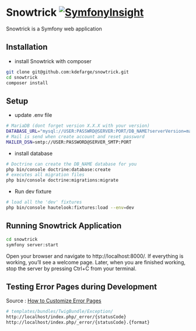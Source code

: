 # Snowtrick [![SymfonyInsight](https://insight.symfony.com/projects/c53b2a8b-160d-408c-802e-8bada2cedf44/mini.svg)](https://insight.symfony.com/projects/c53b2a8b-160d-408c-802e-8bada2cedf44)

Snowtrick is a Symfony web application

## Installation

*   install Snowtrick with composer

```bash
git clone git@github.com:kdefarge/snowtrick.git
cd snowtrick
composer install
```

## Setup

*   update .env file

```bash
# MariaDB (dont forget version X.X.X with your version)
DATABASE_URL="mysql://USER:PASSWRD@SERVER:PORT/DB_NAME?serverVersion=mariadb-X.X.X"
# Mail is send when create account and reset password
MAILER_DSN=smtp://USER:PASSWORD@SERVER_SMTP:PORT
```

*   install database

```bash
# Doctrine can create the DB_NAME database for you
php bin/console doctrine:database:create
# executes all migration files
php bin/console doctrine:migrations:migrate
```

*   Run dev fixture

```bash
# load all the 'dev' fixtures
php bin/console hautelook:fixtures:load --env=dev
```

## Running Snowtrick Application

```bash
cd snowtrick
symfony server:start
```

Open your browser and navigate to http://localhost:8000/. If everything is working, you’ll see a welcome page. Later, when you are finished working, stop the server by pressing Ctrl+C from your terminal.

## Testing Error Pages during Development

Source : [How to Customize Error Pages](https://symfony.com/doc/current/controller/error_pages.html)

```bash
# templates/bundles/TwigBundle/Exception/
http://localhost/index.php/_error/{statusCode}
http://localhost/index.php/_error/{statusCode}.{format}
```
